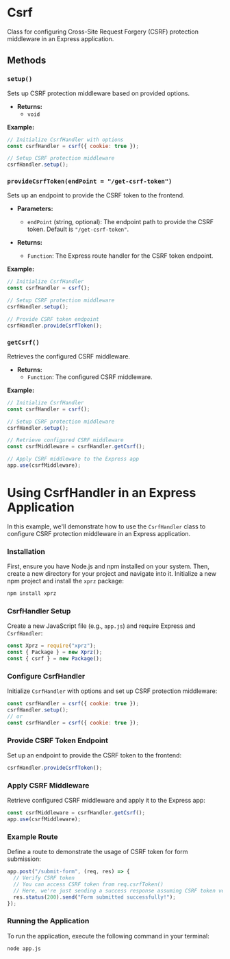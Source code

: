 # Csrf

Class for configuring Cross-Site Request Forgery (CSRF) protection middleware in an Express application.

## Methods

### `setup()`

Sets up CSRF protection middleware based on provided options.

- **Returns:**
  - `void`

**Example:**

```javascript
// Initialize CsrfHandler with options
const csrfHandler = csrf({ cookie: true });

// Setup CSRF protection middleware
csrfHandler.setup();
```

### `provideCsrfToken(endPoint = "/get-csrf-token")`

Sets up an endpoint to provide the CSRF token to the frontend.

- **Parameters:**

  - `endPoint` (string, optional): The endpoint path to provide the CSRF token. Default is `"/get-csrf-token"`.

- **Returns:**
  - `Function`: The Express route handler for the CSRF token endpoint.

**Example:**

```javascript
// Initialize CsrfHandler
const csrfHandler = csrf();

// Setup CSRF protection middleware
csrfHandler.setup();

// Provide CSRF token endpoint
csrfHandler.provideCsrfToken();
```

### `getCsrf()`

Retrieves the configured CSRF middleware.

- **Returns:**
  - `Function`: The configured CSRF middleware.

**Example:**

```javascript
// Initialize CsrfHandler
const csrfHandler = csrf();

// Setup CSRF protection middleware
csrfHandler.setup();

// Retrieve configured CSRF middleware
const csrfMiddleware = csrfHandler.getCsrf();

// Apply CSRF middleware to the Express app
app.use(csrfMiddleware);
```

# Using CsrfHandler in an Express Application

In this example, we'll demonstrate how to use the `CsrfHandler` class to configure CSRF protection middleware in an Express application.

### Installation

First, ensure you have Node.js and npm installed on your system. Then, create a new directory for your project and navigate into it. Initialize a new npm project and install the `xprz` package:

```bash
npm install xprz
```

### CsrfHandler Setup

Create a new JavaScript file (e.g., `app.js`) and require Express and `CsrfHandler`:

```javascript
const Xprz = require("xprz");
const { Package } = new Xprz();
const { csrf } = new Package();
```

### Configure CsrfHandler

Initialize `CsrfHandler` with options and set up CSRF protection middleware:

```javascript
const csrfHandler = csrf({ cookie: true });
csrfHandler.setup();
// or
const csrfHandler = csrf({ cookie: true });
```

### Provide CSRF Token Endpoint

Set up an endpoint to provide the CSRF token to the frontend:

```javascript
csrfHandler.provideCsrfToken();
```

### Apply CSRF Middleware

Retrieve configured CSRF middleware and apply it to the Express app:

```javascript
const csrfMiddleware = csrfHandler.getCsrf();
app.use(csrfMiddleware);
```

### Example Route

Define a route to demonstrate the usage of CSRF token for form submission:

```javascript
app.post("/submit-form", (req, res) => {
  // Verify CSRF token
  // You can access CSRF token from req.csrfToken()
  // Here, we're just sending a success response assuming CSRF token verification passes
  res.status(200).send("Form submitted successfully!");
});
```

### Running the Application

To run the application, execute the following command in your terminal:

```bash
node app.js
```
